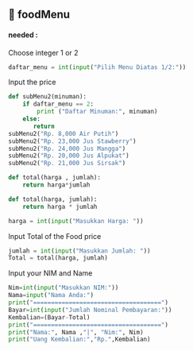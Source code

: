 ## 🎂 foodMenu 
#### needed :
Choose integer 1 or 2
```py
daftar_menu = int(input("Pilih Menu Diatas 1/2:"))
```
Input the price
```py
def subMenu2(minuman):
    if daftar_menu == 2:
        print ("Daftar Minuman:", minuman)
    else:
       return
subMenu2("Rp. 8,000 Air Putih")
subMenu2("Rp. 23,000 Jus Stawberry")
subMenu2("Rp. 24,000 Jus Mangga")
subMenu2("Rp. 20,000 Jus Alpukat")
subMenu2("Rp. 21,000 Jus Sirsak")

def total(harga , jumlah):
    return harga*jumlah

def total(harga, jumlah):
    return harga * jumlah

harga = int(input("Masukkan Harga: "))
```
Input Total of the Food price
```py
jumlah = int(input("Masukkan Jumlah: "))
Total = total(harga, jumlah)
```
Input your NIM and Name
```py
Nim=int(input("Masukkan NIM:"))
Nama=input("Nama Anda:")
print("====================================")
Bayar=int(input("Jumlah Nominal Pembayaran:"))
Kembalian=(Bayar-Total)
print("====================================")
print("Nama:", Nama ,"|", "Nim:", Nim)
print("Uang Kembalian:","Rp.",Kembalian)
```
